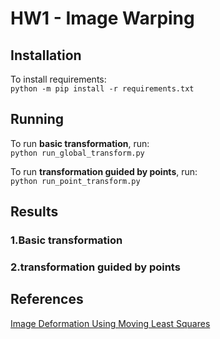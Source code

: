 # HW1 - Image Warping

## Installation
To install requirements:  
`python -m pip install -r requirements.txt `

## Running
To run **basic transformation**, run:  
`python run_global_transform.py `

To run **transformation guided by points**, run:  
`python run_point_transform.py`

## Results
### 1.Basic transformation


### 2.transformation guided by points


## References
[Image Deformation Using Moving Least Squares](https://people.engr.tamu.edu/schaefer/research/mls.pdf)
